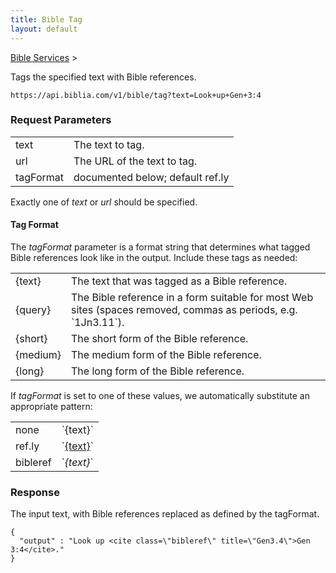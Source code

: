 ```yaml
---
title: Bible Tag
layout: default
---
```

[Bible Services](Bible_Services) >

Tags the specified text with Bible references.

```
https://api.biblia.com/v1/bible/tag?text=Look+up+Gen+3:4
```

### Request Parameters

<table>
<tr><td> text </td><td> The text to tag. </td></tr>
<tr><td> url </td><td> The URL of the text to tag. </td></tr>
<tr><td> tagFormat </td><td> documented below; default ref.ly </td></tr>
</table>

Exactly one of *text* or *url* should be specified.

#### Tag Format

The *tagFormat* parameter is a format string that determines what tagged Bible references look like in the output. Include these tags as needed:

<table>
<tr><td> {text} </td><td> The text that was tagged as a Bible reference. </td></tr>
<tr><td> {query} </td><td> The Bible reference in a form suitable for most Web sites (spaces removed, commas as periods, e.g. `1Jn3.11`). </td></tr>
<tr><td> {short} </td><td> The short form of the Bible reference. </td></tr>
<tr><td> {medium} </td><td> The medium form of the Bible reference. </td></tr>
<tr><td> {long} </td><td> The long form of the Bible reference. </td></tr>
</table>

If *tagFormat* is set to one of these values, we automatically substitute an appropriate pattern:

<table>
<tr><td> none </td><td> `{text}` </td></tr>
<tr><td> ref.ly </td><td> `<a href="http://ref.ly/{query}">{text}</a>` </td></tr>
<tr><td> bibleref </td><td> `<cite class="bibleref" title="{query}">{text}</cite>` </td></tr>
</table>

### Response

The input text, with Bible references replaced as defined by the tagFormat.

```
{
  "output" : "Look up <cite class=\"bibleref\" title=\"Gen3.4\">Gen 3:4</cite>."
}
```
